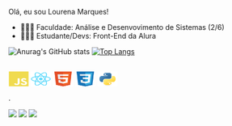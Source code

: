 
Olá, eu sou Lourena Marques!
- 👩🏽‍🎓 Faculdade: Análise e Desenvovimento de Sistemas (2/6)
- 👩🏽‍💻 Estudante/Devs: Front-End da Alura

![Anurag's GitHub stats](https://github-readme-stats.vercel.app/api?username=lourenamarqss&theme=dracula&show_icons=true) [![Top Langs](https://github-readme-stats.vercel.app/api/top-langs/?username=lourenamarqss&layout=dracula)](https://github.com/lourenamarqs/github-readme-stats)

<div style="display: inline_block"><br>
  <img align="center" alt="Rafa-Js" height="30" width="40" src="https://raw.githubusercontent.com/devicons/devicon/master/icons/javascript/javascript-plain.svg">
  <img align="center" alt="Rafa-React" height="30" width="40" src="https://raw.githubusercontent.com/devicons/devicon/master/icons/react/react-original.svg">
  <img align="center" alt="Rafa-HTML" height="30" width="40" src="https://raw.githubusercontent.com/devicons/devicon/master/icons/html5/html5-original.svg">
  <img align="center" alt="Rafa-CSS" height="30" width="40" src="https://raw.githubusercontent.com/devicons/devicon/master/icons/css3/css3-original.svg">
  <img align="center" alt="Rafa-Python" height="30" width="40" src="https://raw.githubusercontent.com/devicons/devicon/master/icons/python/python-original.svg">
  
  .
  
   <div> <a href="https://www.instagram.com/louu_marqss/"><img src="https://img.shields.io/badge/-Instagram-%23E4405F?style=for-the-badge&logo=instagram&logoColor=white" target="_blank"></a>  <a href = "mailto:lourenamarqss@gmail.com"><img src="https://img.shields.io/badge/-Gmail-%23333?style=for-the-badge&logo=gmail&logoColor=white" target="_blank"></a>  <a href="https://www.linkedin.com/in/lourenamarques/" target="_blank"><img src="https://img.shields.io/badge/-LinkedIn-%230077B5?style=for-the-badge&logo=linkedin&logoColor=white" target="_blank"></a> </div>

  
  
